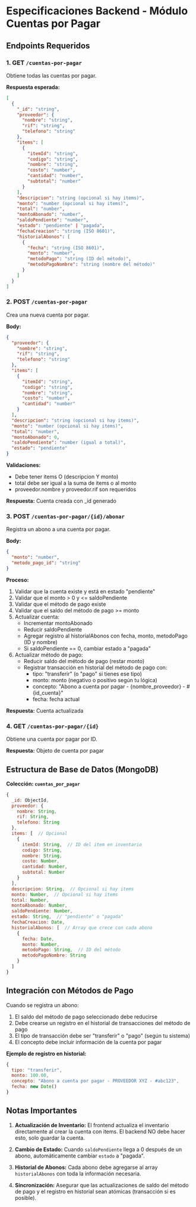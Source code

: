 # Especificaciones Backend - Módulo Cuentas por Pagar

## Endpoints Requeridos

### 1. GET `/cuentas-por-pagar`
Obtiene todas las cuentas por pagar.

**Respuesta esperada:**
```json
[
  {
    "_id": "string",
    "proveedor": {
      "nombre": "string",
      "rif": "string",
      "telefono": "string"
    },
    "items": [
      {
        "itemId": "string",
        "codigo": "string",
        "nombre": "string",
        "costo": "number",
        "cantidad": "number",
        "subtotal": "number"
      }
    ],
    "descripcion": "string (opcional si hay items)",
    "monto": "number (opcional si hay items)",
    "total": "number",
    "montoAbonado": "number",
    "saldoPendiente": "number",
    "estado": "pendiente" | "pagada",
    "fechaCreacion": "string (ISO 8601)",
    "historialAbonos": [
      {
        "fecha": "string (ISO 8601)",
        "monto": "number",
        "metodoPago": "string (ID del método)",
        "metodoPagoNombre": "string (nombre del método)"
      }
    ]
  }
]
```

### 2. POST `/cuentas-por-pagar`
Crea una nueva cuenta por pagar.

**Body:**
```json
{
  "proveedor": {
    "nombre": "string",
    "rif": "string",
    "telefono": "string"
  },
  "items": [
    {
      "itemId": "string",
      "codigo": "string",
      "nombre": "string",
      "costo": "number",
      "cantidad": "number"
    }
  ],
  "descripcion": "string (opcional si hay items)",
  "monto": "number (opcional si hay items)",
  "total": "number",
  "montoAbonado": 0,
  "saldoPendiente": "number (igual a total)",
  "estado": "pendiente"
}
```

**Validaciones:**
- Debe tener items O (descripcion Y monto)
- total debe ser igual a la suma de items o al monto
- proveedor.nombre y proveedor.rif son requeridos

**Respuesta:** Cuenta creada con _id generado

### 3. POST `/cuentas-por-pagar/{id}/abonar`
Registra un abono a una cuenta por pagar.

**Body:**
```json
{
  "monto": "number",
  "metodo_pago_id": "string"
}
```

**Proceso:**
1. Validar que la cuenta existe y está en estado "pendiente"
2. Validar que el monto > 0 y <= saldoPendiente
3. Validar que el método de pago existe
4. Validar que el saldo del método de pago >= monto
5. Actualizar cuenta:
   - Incrementar montoAbonado
   - Reducir saldoPendiente
   - Agregar registro al historialAbonos con fecha, monto, metodoPago (ID y nombre)
   - Si saldoPendiente == 0, cambiar estado a "pagada"
6. Actualizar método de pago:
   - Reducir saldo del método de pago (restar monto)
   - Registrar transacción en historial del método de pago con:
     - tipo: "transferir" (o "pago" si tienes ese tipo)
     - monto: monto (negativo o positivo según tu lógica)
     - concepto: "Abono a cuenta por pagar - {nombre_proveedor} - #{id_cuenta}"
     - fecha: fecha actual

**Respuesta:** Cuenta actualizada

### 4. GET `/cuentas-por-pagar/{id}`
Obtiene una cuenta por pagar por ID.

**Respuesta:** Objeto de cuenta por pagar

## Estructura de Base de Datos (MongoDB)

**Colección: `cuentas_por_pagar`**

```javascript
{
  _id: ObjectId,
  proveedor: {
    nombre: String,
    rif: String,
    telefono: String
  },
  items: [  // Opcional
    {
      itemId: String,  // ID del item en inventario
      codigo: String,
      nombre: String,
      costo: Number,
      cantidad: Number,
      subtotal: Number
    }
  ],
  descripcion: String,  // Opcional si hay items
  monto: Number,  // Opcional si hay items
  total: Number,
  montoAbonado: Number,
  saldoPendiente: Number,
  estado: String,  // "pendiente" o "pagada"
  fechaCreacion: Date,
  historialAbonos: [  // Array que crece con cada abono
    {
      fecha: Date,
      monto: Number,
      metodoPago: String,  // ID del método
      metodoPagoNombre: String
    }
  ]
}
```

## Integración con Métodos de Pago

Cuando se registra un abono:
1. El saldo del método de pago seleccionado debe reducirse
2. Debe crearse un registro en el historial de transacciones del método de pago
3. El tipo de transacción debe ser "transferir" o "pago" (según tu sistema)
4. El concepto debe incluir información de la cuenta por pagar

**Ejemplo de registro en historial:**
```javascript
{
  tipo: "transferir",
  monto: 100.00,
  concepto: "Abono a cuenta por pagar - PROVEEDOR XYZ - #abc123",
  fecha: new Date()
}
```

## Notas Importantes

1. **Actualización de Inventario:** El frontend actualiza el inventario directamente al crear la cuenta con items. El backend NO debe hacer esto, solo guardar la cuenta.

2. **Cambio de Estado:** Cuando `saldoPendiente` llega a 0 después de un abono, automáticamente cambiar `estado` a "pagada".

3. **Historial de Abonos:** Cada abono debe agregarse al array `historialAbonos` con toda la información necesaria.

4. **Sincronización:** Asegurar que las actualizaciones de saldo del método de pago y el registro en historial sean atómicas (transacción si es posible).



